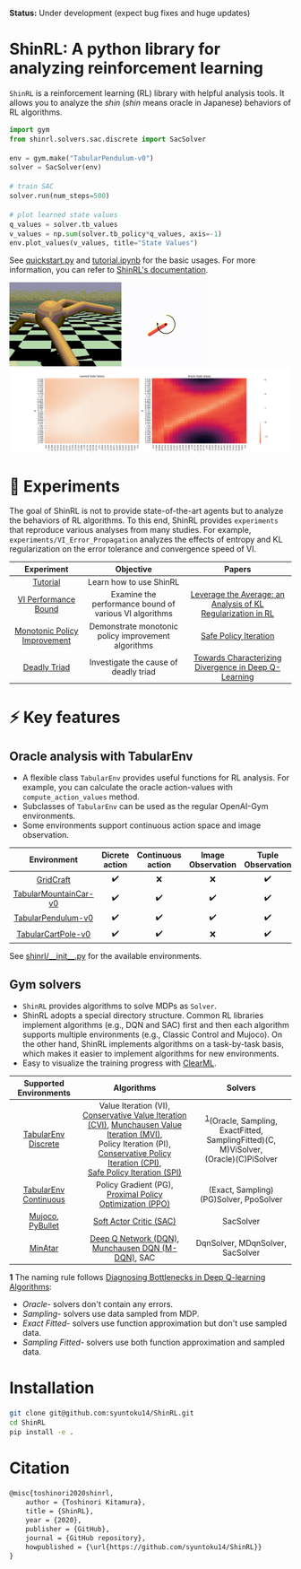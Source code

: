 **Status:** Under development (expect bug fixes and huge updates)

# ShinRL: A python library for analyzing reinforcement learning

`ShinRL` is a reinforcement learning (RL) library with helpful analysis tools.
It allows you to analyze the *shin* (*shin* means oracle in Japanese) behaviors of RL algorithms.

```python
import gym
from shinrl.solvers.sac.discrete import SacSolver

env = gym.make("TabularPendulum-v0")
solver = SacSolver(env)

# train SAC
solver.run(num_steps=500)

# plot learned state values
q_values = solver.tb_values
v_values = np.sum(solver.tb_policy*q_values, axis=-1)
env.plot_values(v_values, title="State Values")
```

See [quickstart.py](experiments/tutorial/quickstart.py) and [tutorial.ipynb](experiments/tutorial/tutorial.ipynb) for the basic usages.
For more information, you can refer to [ShinRL's documentation](https://shinrl.readthedocs.io/en/latest/?).

![Ant](assets/ant.gif)
![Pendulum](assets/pendulum.gif)
![Tabular](assets/tabular.gif)


# :pencil: Experiments

The goal of ShinRL is not to provide state-of-the-art agents but to analyze the behaviors of RL algorithms.
To this end, ShinRL provides `experiments` that reproduce various analyses from many studies.
For example, ``experiments/VI_Error_Propagation`` analyzes the effects of entropy and KL regularization on the error tolerance and convergence speed of VI.

|                                    Experiment                                    |                       Objective                        |                                              Papers                                              |
| :------------------------------------------------------------------------------: | :----------------------------------------------------: | :----------------------------------------------------------------------------------------------: |
|                         [Tutorial](experiments/Tutorial)                         |                Learn how to use ShinRL                 |                                                                                                  |
| [VI Performance Bound](https://shinrl.readthedocs.io/en/latest/experiments.html) | Examine the performance bound of various VI algorithms | [Leverage the Average: an Analysis of KL Regularization in RL](https://arxiv.org/abs/2003.14089) |
|      [Monotonic Policy Improvement](experiments/MonotonicPolicyImprovement)      |  Demonstrate monotonic policy improvement algorithms   |             [Safe Policy Iteration](http://proceedings.mlr.press/v28/pirotta13.html)             |
|                     [Deadly Triad](experiments/DeadlyTriad)                      |         Investigate the cause of deadly triad          |     [Towards Characterizing Divergence in Deep Q-Learning](https://arxiv.org/abs/1903.08894)     |


# :zap: Key features

## Oracle analysis with TabularEnv
* A flexible class `TabularEnv` provides useful functions for RL analysis. For example, you can calculate the oracle action-values with ``compute_action_values`` method.
* Subclasses of `TabularEnv` can be used as the regular OpenAI-Gym environments.
* Some environments support continuous action space and image observation.

|                   Environment                    |   Dicrete action   | Continuous action  | Image Observation  | Tuple Observation  |
| :----------------------------------------------: | :----------------: | :----------------: | :----------------: | :----------------: |
|        [GridCraft](shinrl/envs/gridcraft)        | :heavy_check_mark: |        :x:         |        :x:         | :heavy_check_mark: |
| [TabularMountainCar-v0](shinrl/envs/mountaincar) | :heavy_check_mark: | :heavy_check_mark: | :heavy_check_mark: | :heavy_check_mark: |
|    [TabularPendulum-v0](shinrl/envs/pendulum)    | :heavy_check_mark: | :heavy_check_mark: | :heavy_check_mark: | :heavy_check_mark: |
|    [TabularCartPole-v0](shinrl/envs/cartpole)    | :heavy_check_mark: | :heavy_check_mark: |        :x:         | :heavy_check_mark: |

See [shinrl/\_\_init\_\_.py](shinrl/__init__.py) for the available environments.

## Gym solvers
* `ShinRL` provides algorithms to solve MDPs as `Solver`.
* ShinRL adopts a special directory structure. Common RL libraries implement algorithms (e.g., DQN and SAC) first and then each algorithm supports multiple environments (e.g., Classic Control and Mujoco). On the other hand, ShinRL implements algorithms on a task-by-task basis, which makes it easier to implement algorithms for new environments.
* Easy to visualize the training progress with [ClearML](https://github.com/allegroai/clearml).

|                                       Supported Environments                                       |                                                                                                                                                                                                Algorithms                                                                                                                                                                                                |                                                      Solvers                                                       |
| :------------------------------------------------------------------------------------------------: | :------------------------------------------------------------------------------------------------------------------------------------------------------------------------------------------------------------------------------------------------------------------------------------------------------------------------------------------------------------------------------------------------------: | :----------------------------------------------------------------------------------------------------------------: |
|                                 [TabularEnv Discrete](shinrl/envs)                                 | Value Iteration (VI), [Conservative Value Iteration (CVI)](http://proceedings.mlr.press/v89/kozuno19a.html), [Munchausen Value Iteration (MVI)](https://arxiv.org/abs/2007.14430), <br> Policy Iteration (PI), [Conservative Policy Iteration (CPI)](http://citeseerx.ist.psu.edu/viewdoc/summary?doi=10.1.1.7.7601), <br>[Safe Policy Iteration (SPI)](http://proceedings.mlr.press/v28/pirotta13.html) | <sup id="a1">[1](#f1)</sup>(Oracle, Sampling, ExactFitted, SamplingFitted)(C, M)ViSolver, <br> (Oracle)(C)PiSolver |
|                                [TabularEnv Continuous](shinrl/envs)                                |                                                                                                                                                       Policy Gradient (PG), [Proximal Policy Optimization (PPO)](https://arxiv.org/abs/1707.06347)                                                                                                                                                       |                                       (Exact, Sampling)(PG)Solver, PpoSolver                                       |
| [Mujoco](https://gym.openai.com/envs/#mujoco), [PyBullet](https://github.com/benelot/pybullet-gym) |                                                                                                                                                                       [Soft Actor Critic (SAC)](https://arxiv.org/abs/1801.01290)                                                                                                                                                                        |                                                     SacSolver                                                      |
|                          [MinAtar](https://github.com/kenjyoung/MinAtar)                           |                                                                                                                      [Deep Q Network (DQN)](https://storage.googleapis.com/deepmind-media/dqn/DQNNaturePaper.pdf), [Munchausen DQN (M-DQN)](https://arxiv.org/abs/2007.14430), SAC                                                                                                                       |                                          DqnSolver, MDqnSolver, SacSolver                                          |

<b id="f1">1</b> The naming rule follows [Diagnosing Bottlenecks in Deep Q-learning Algorithms](https://arxiv.org/abs/1902.10250): 
* *Oracle-* solvers don't contain any errors. 
* *Sampling-* solvers use data sampled from MDP.
* *Exact Fitted-* solvers use function approximation but don't use sampled data.
* *Sampling Fitted-* solvers use both function approximation and sampled data. 

# Installation

```bash
git clone git@github.com:syuntoku14/ShinRL.git
cd ShinRL
pip install -e .
```

# Citation

```
@misc{toshinori2020shinrl,
    author = {Toshinori Kitamura},
    title = {ShinRL},
    year = {2020},
    publisher = {GitHub},
    journal = {GitHub repository},
    howpublished = {\url{https://github.com/syuntoku14/ShinRL}}
}
```
